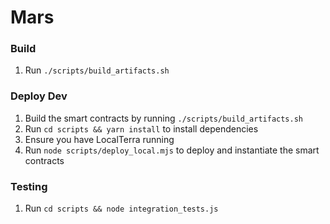 # Mars

### Build
1. Run `./scripts/build_artifacts.sh`

### Deploy Dev
1. Build the smart contracts by running `./scripts/build_artifacts.sh`
2. Run `cd scripts && yarn install` to install dependencies
3. Ensure you have LocalTerra running
4.  Run `node scripts/deploy_local.mjs` to deploy and instantiate the smart contracts

### Testing
1. Run `cd scripts && node integration_tests.js`

